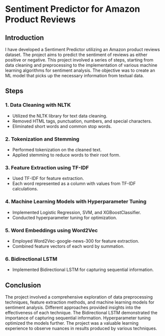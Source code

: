 # Sentiment Predictor for Amazon Product Reviews

## Introduction

I have developed a Sentiment Predictor utilizing an Amazon product reviews dataset. The project aims to predict the sentiment of reviews as either positive or negative. This project involved a series of steps, starting from data cleaning and preprocessing to the implementation of various machine learning algorithms for sentiment analysis. The objective was to create an ML model that picks up the necessary information from textual data.

## Steps

### 1. Data Cleaning with NLTK

- Utilized the NLTK library for text data cleaning.
- Removed HTML tags, punctuation, numbers, and special characters.
- Eliminated short words and common stop words.

### 2. Tokenization and Stemming

- Performed tokenization on the cleaned text.
- Applied stemming to reduce words to their root form.

### 3. Feature Extraction using TF-IDF

- Used TF-IDF for feature extraction.
- Each word represented as a column with values from TF-IDF calculations.

### 4. Machine Learning Models with Hyperparameter Tuning

- Implemented Logistic Regression, SVM, and XGBoostClassifier.
- Conducted hyperparameter tuning for optimization.

### 5. Word Embeddings using Word2Vec

- Employed Word2Vec-google-news-300 for feature extraction.
- Combined feature vectors of each word by summation.

### 6. Bidirectional LSTM

- Implemented Bidirectional LSTM for capturing sequential information.

## Conclusion

The project involved a comprehensive exploration of data preprocessing techniques, feature extraction methods, and machine learning models for sentiment analysis. Different approaches provided insights into the effectiveness of each technique. The Bidirectional LSTM demonstrated the importance of capturing sequential information. Hyperparameter tuning optimized the models further. The project was a valuable learning experience to observe nuances in results produced by various techniques.

